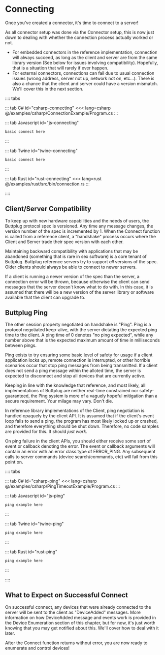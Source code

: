 # Connecting

Once you've created a connector, it's time to connect to a server!

As all connector setup was done via the Connector setup, this is now just down to dealing with whether the connection process actually worked or not.

- For embedded connectors in the reference implementation, connection will always succeed, as long as the client and server are from the same library version (See below for issues involving compatibility). Hopefully, that is a situation that will rarely if ever happen.
- For external connectors, connections can fail due to usual connection issues (wrong address, server not up, network not on, etc...). There is also a chance that the client and server could have a version mismatch. We'll cover this in the next section.

:::: tabs

::: tab C# id="csharp-connecting"
<<< lang=csharp @/examples/csharp/ConnectionExample/Program.cs
:::

::: tab Javascript id="js-connecting"
```js
basic connect here
```
:::

::: tab Twine id="twine-connecting"
```html
basic connect here
```
:::

::: tab Rust id="rust-connecting"
<<< lang=rust @/examples/rust/src/bin/connection.rs
:::

::::

## Client/Server Compatibility

To keep up with new hardware capabilities and the needs of users, the Buttplug protocol spec is versioned. Any time any message changes, the version number of the spec is incremented by 1. When the Connect function is called from a reference client, a "handshake" process occurs where the Client and Server trade their spec version with each other.

Maintaining backward compatibility with applications that may be abandoned (something that is rare in sex software) is a core tenant of Buttplug. Buttplug reference servers try to support *all* versions of the spec. Older clients should always be able to connect to newer servers. 

If a client is running a newer version of the spec than the server, a connection error will be thrown, because otherwise the client can send messages that the server doesn't know what to do with. In this case, it is assumed that there will be a new version of the server library or software available that the client can upgrade to.

## Buttplug Ping

The other session property negotiated on handshake is "Ping". Ping is a protocol negotiated keep-alive, with the server dictating the expected ping time to the client. A ping time of 0 denotes "no ping expected", while any number above that is the expected maximum amount of time in milliseconds between pings.

Ping exists to try ensuring some basic level of safety for usage if a client application locks up, remote connection is interrupted, or other horrible scenarios occur that stop ping messages from being transmitted. If a client does not send a ping message within the alloted time, the server is expected to disconnect and stop all devices that are currently active. 

Keeping in line with the knowledge that reference, and most likely, all implementations of Buttplug are neither real-time constrained nor safety-guaranteed, the Ping system is more of a vaguely hopeful mitigation than a secure requirement. Your milage may vary. Don't die.

In reference library implementations of the Client, ping negotiation is handled opaquely by the client API. It is assumed that if the client's event loop fails to send a ping, the program has most likely locked up or crashed, and therefore everything should be shut down. Therefore, no code samples are provided for this. It should *just work*.

On ping failure in the client APIs, you should either receive some sort of event or callback denoting the error. The event or callback arguments will contain an error with an error class type of ERROR_PING. Any subsequent calls to server commands (device search/commands, etc) will fail from this point on.

:::: tabs

::: tab C# id="csharp-ping"
<<< lang=csharp @/examples/csharp/PingTimeoutExample/Program.cs
:::

::: tab Javascript id="js-ping"
```js
ping example here
```
:::

::: tab Twine id="twine-ping"
```html
ping example here
```
:::

::: tab Rust id="rust-ping"
```rust
ping example here
```
:::

::::

## What to Expect on Successful Connect

On successful connect, any devices that were already connected to the server will be sent to the client as "DeviceAdded" messages. More information on how DeviceAdded message and events work is provided in the Device Enumeration section of this chapter, but for now, it's just worth knowing that you may get notified about this. We'll cover how to deal with it later.

After the Connect function returns without error, you are now ready to enumerate and control devices!
